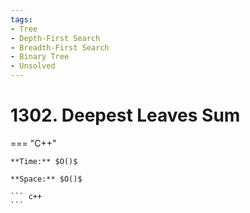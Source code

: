 ```yaml
---
tags:
- Tree
- Depth-First Search
- Breadth-First Search
- Binary Tree
- Unsolved
---
```



# 1302. Deepest Leaves Sum

=== "C++"

    **Time:** $O()$

    **Space:** $O()$

    ``` c++
    ```